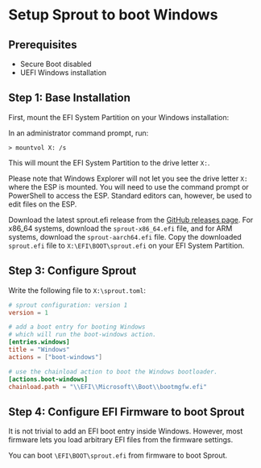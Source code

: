# Setup Sprout to boot Windows

## Prerequisites

- Secure Boot disabled
- UEFI Windows installation

## Step 1: Base Installation

First, mount the EFI System Partition on your Windows installation:

In an administrator command prompt, run:

```batch
> mountvol X: /s
```

This will mount the EFI System Partition to the drive letter `X:`.

Please note that Windows Explorer will not let you see the drive letter `X:` where the ESP is mounted.
You will need to use the command prompt or PowerShell to access the ESP.
Standard editors can, however, be used to edit files on the ESP.

Download the latest sprout.efi release from the [GitHub releases page](https://github.com/edera-dev/sprout/releases).
For x86_64 systems, download the `sprout-x86_64.efi` file, and for ARM systems, download the `sprout-aarch64.efi` file.
Copy the downloaded `sprout.efi` file to `X:\EFI\BOOT\sprout.efi` on your EFI System Partition.

## Step 3: Configure Sprout

Write the following file to `X:\sprout.toml`:

```toml
# sprout configuration: version 1
version = 1

# add a boot entry for booting Windows
# which will run the boot-windows action.
[entries.windows]
title = "Windows"
actions = ["boot-windows"]

# use the chainload action to boot the Windows bootloader.
[actions.boot-windows]
chainload.path = "\\EFI\\Microsoft\\Boot\\bootmgfw.efi"
```

## Step 4: Configure EFI Firmware to boot Sprout

It is not trivial to add an EFI boot entry inside Windows.
However, most firmware lets you load arbitrary EFI files from the firmware settings.

You can boot `\EFI\BOOT\sprout.efi` from firmware to boot Sprout.
